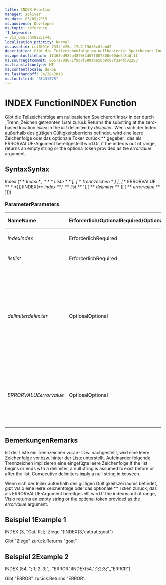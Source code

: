 ```yaml
---
title: INDEX-Funktion
manager: soliver
ms.date: 03/09/2015
ms.audience: Developer
ms.topic: reference
f1_keywords:
- Vis_DSS.chm82251443
localization_priority: Normal
ms.assetid: cc46f91e-733f-e25a-17d2-19df8c8febd2
description: Gibt die Teilzeichenfolge am nullbasierten Speicherort Index in der durch Trennzeichen getrennten Liste zurück. Wenn sich der Index außerhalb des gültigen Gültigkeitsbereichs befindet, wird eine leere Zeichenfolge oder das optionale Token zurückgegeben, das als ERRORVALUE-Argument bereitgestellt wird.
ms.openlocfilehash: 11362ed984a489682d57f007300e60de548ddf11
ms.sourcegitcommit: 8657170d071f9bcf680aba50b9c07f2a4fb82283
ms.translationtype: MT
ms.contentlocale: de-DE
ms.lasthandoff: 04/28/2019
ms.locfileid: "33431575"
---
```

# <a name="index-function"></a><span data-ttu-id="9e745-104">INDEX Function</span><span class="sxs-lookup"><span data-stu-id="9e745-104">INDEX Function</span></span>

<span data-ttu-id="9e745-105">Gibt die Teilzeichenfolge am nullbasierten Speicherort _Index_ in der durch _Trenn_Zeichen getrennten _Liste_ zurück.</span><span class="sxs-lookup"><span data-stu-id="9e745-105">Returns the substring at the zero-based location  _index_ in the  _list_ delimited by  _delimiter_.</span></span> <span data-ttu-id="9e745-106">Wenn sich der Index außerhalb des gültigen Gültigkeitsbereichs befindet, wird eine leere Zeichenfolge oder das optionale Token zurück \*\* gegeben, das als ERRORVALUE-Argument bereitgestellt wird.</span><span class="sxs-lookup"><span data-stu-id="9e745-106">Or, if the index is out of range, returns an empty string or the optional token provided as the  *errorvalue*  argument.</span></span> 
  
## <a name="syntax"></a><span data-ttu-id="9e745-107">Syntax</span><span class="sxs-lookup"><span data-stu-id="9e745-107">Syntax</span></span>

<span data-ttu-id="9e745-108">Index (\* \* *Index* \* *, \* \* \* *Liste* \* \* [, [* \* *Trennzeichen* \* *] [, [* \* ERRORVALUE \*\* \* \*]]])</span><span class="sxs-lookup"><span data-stu-id="9e745-108">INDEX(\*\* *index* \*\*," \*\* *list* \*\* "[,[ \*\* *delimiter* \*\* ][,[ \*\* *errorvalue* \*\* ]]])</span></span> 
  
### <a name="parameters"></a><span data-ttu-id="9e745-109">Parameter</span><span class="sxs-lookup"><span data-stu-id="9e745-109">Parameters</span></span>

|<span data-ttu-id="9e745-110">**Name**</span><span class="sxs-lookup"><span data-stu-id="9e745-110">**Name**</span></span>|<span data-ttu-id="9e745-111">**Erforderlich/Optional**</span><span class="sxs-lookup"><span data-stu-id="9e745-111">**Required/Optional**</span></span>|<span data-ttu-id="9e745-112">**Datentyp**</span><span class="sxs-lookup"><span data-stu-id="9e745-112">**Data Type**</span></span>|<span data-ttu-id="9e745-113">**Beschreibung**</span><span class="sxs-lookup"><span data-stu-id="9e745-113">**Description**</span></span>|
|:-----|:-----|:-----|:-----|
| <span data-ttu-id="9e745-114">_Index_</span><span class="sxs-lookup"><span data-stu-id="9e745-114">_index_</span></span> <br/> |<span data-ttu-id="9e745-115">Erforderlich</span><span class="sxs-lookup"><span data-stu-id="9e745-115">Required</span></span>  <br/> |<span data-ttu-id="9e745-116">**Number**</span><span class="sxs-lookup"><span data-stu-id="9e745-116">**Number**</span></span> <br/> |<span data-ttu-id="9e745-117">Die Position, die gefunden werden soll.</span><span class="sxs-lookup"><span data-stu-id="9e745-117">The location that you want to find.</span></span>  <br/> |
| <span data-ttu-id="9e745-118">_list_</span><span class="sxs-lookup"><span data-stu-id="9e745-118">_list_</span></span> <br/> |<span data-ttu-id="9e745-119">Erforderlich</span><span class="sxs-lookup"><span data-stu-id="9e745-119">Required</span></span>  <br/> |<span data-ttu-id="9e745-120">**String**</span><span class="sxs-lookup"><span data-stu-id="9e745-120">**String**</span></span> <br/> |<span data-ttu-id="9e745-121">Die Liste, in der gesucht werden soll.</span><span class="sxs-lookup"><span data-stu-id="9e745-121">The list in which you want to search.</span></span>  <br/> |
| <span data-ttu-id="9e745-122">_delimiter_</span><span class="sxs-lookup"><span data-stu-id="9e745-122">_delimiter_</span></span> <br/> |<span data-ttu-id="9e745-123">Optional</span><span class="sxs-lookup"><span data-stu-id="9e745-123">Optional</span></span>  <br/> |<span data-ttu-id="9e745-124">**String**</span><span class="sxs-lookup"><span data-stu-id="9e745-124">**String**</span></span> <br/> | <span data-ttu-id="9e745-125">Die zu verwendende Zeichenfolge in _List_.</span><span class="sxs-lookup"><span data-stu-id="9e745-125">The string to use as a delimiter within  _list_.</span></span> <span data-ttu-id="9e745-126">Eine _Trenn_ Zeichen Zeichenfolge kann mehr als ein Zeichen lang sein und Multibyte-Zeichen enthalten.</span><span class="sxs-lookup"><span data-stu-id="9e745-126">A  _delimiter_ string can be more than one character in length and include multibyte characters.</span></span> <span data-ttu-id="9e745-127">Das Standardtrennzeichen ist ein Semikolon.</span><span class="sxs-lookup"><span data-stu-id="9e745-127">The default is a semicolon.</span></span>  <br/> |
| <span data-ttu-id="9e745-128">_ERRORVALUE_</span><span class="sxs-lookup"><span data-stu-id="9e745-128">_errorvalue_</span></span> <br/> |<span data-ttu-id="9e745-129">Optional</span><span class="sxs-lookup"><span data-stu-id="9e745-129">Optional</span></span>  <br/> |<span data-ttu-id="9e745-130">**Number**</span><span class="sxs-lookup"><span data-stu-id="9e745-130">**Number**</span></span> <br/> | <span data-ttu-id="9e745-131">Ein benutzerdefinierter Wert, der zurückgegeben wird, wenn sich der Index außerhalb des gültigen Bereichs befindet.</span><span class="sxs-lookup"><span data-stu-id="9e745-131">A user-specified value to return if the index is out of range.</span></span> <span data-ttu-id="9e745-132">Der Standardwert ist eine leere Zeichenfolge.</span><span class="sxs-lookup"><span data-stu-id="9e745-132">The default is an empty string.</span></span>  <br/> |
   
## <a name="remarks"></a><span data-ttu-id="9e745-133">Bemerkungen</span><span class="sxs-lookup"><span data-stu-id="9e745-133">Remarks</span></span>

<span data-ttu-id="9e745-p105">Ist der Liste ein Trennzeichen voran- bzw. nachgestellt, wird eine leere Zeichenfolge vor bzw. hinter der Liste unterstellt. Aufeinander folgende Trennzeichen implizieren eine eingefügte leere Zeichenfolge.</span><span class="sxs-lookup"><span data-stu-id="9e745-p105">If the list begins or ends with a delimiter, a null string is assumed to exist before or after the list. Consecutive delimiters imply a null string in between.</span></span> 
  
<span data-ttu-id="9e745-136">Wenn sich der Index außerhalb des gültigen Gültigkeitszeitraums befindet, gibt Visio eine leere Zeichenfolge oder das optionale \*\* Token zurück, das als ERRORVALUE-Argument bereitgestellt wird.</span><span class="sxs-lookup"><span data-stu-id="9e745-136">If the index is out of range, Visio returns an empty string or the optional token provided as the  *errorvalue*  argument.</span></span> 
  
## <a name="example-1"></a><span data-ttu-id="9e745-137">Beispiel 1</span><span class="sxs-lookup"><span data-stu-id="9e745-137">Example 1</span></span>

<span data-ttu-id="9e745-138">INDEX (3, "Cat; Rat;; Ziege ")</span><span class="sxs-lookup"><span data-stu-id="9e745-138">INDEX(3,"cat;rat;;goat")</span></span>
  
<span data-ttu-id="9e745-139">Gibt "Ziege" zurück.</span><span class="sxs-lookup"><span data-stu-id="9e745-139">Returns "goat".</span></span>
  
## <a name="example-2"></a><span data-ttu-id="9e745-140">Beispiel 2</span><span class="sxs-lookup"><span data-stu-id="9e745-140">Example 2</span></span>

<span data-ttu-id="9e745-141">INDEX (54, "; 1; 2; 3;",, "ERROR")</span><span class="sxs-lookup"><span data-stu-id="9e745-141">INDEX(54,";1;2;3;",,"ERROR")</span></span>
  
<span data-ttu-id="9e745-142">Gibt "ERROR" zurück.</span><span class="sxs-lookup"><span data-stu-id="9e745-142">Returns "ERROR".</span></span>
  

